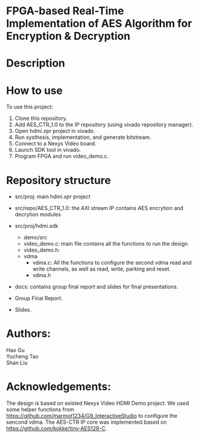 # FPGA-based Real-Time Implementation of AES Algorithm for Encryption & Decryption

# Description

# How to use
To use this project: <br />
 1. Clone this repository. <br />
 2. Add AES_CTR_1.0 to the IP repository (using vivado repository manager).<br />
 3. Open hdmi.xpr project in vivado. <br />
 4. Run systhesis, implementation, and generate bitstream. <br />
 5. Connect to a Nexys Video board. <br />
 6. Launch SDK tool in vivado. <br />
 7. Program FPGA and run video_demo.c. <br >

# Repository structure
* src/proj: main hdmi.xpr project
* src/repo/AES_CTR_1.0: the AXI stream IP contains AES encrytion and decrytion modules

* src/proj/hdmi.sdk
   * demo/src
    * video_demo.c: main file contains all the functions to run the design
    * video_demo.h:
   * vdma
      * vdma.c: All the functions to configure the second vdma read and write channels, as well as read, write, parking and reset.
      * vdma.h
* docs: contains group final report and slides for final presentations.
 * Group Final Report.
 * Slides.

# Authors:
 Hao Gu <br />
 Yucheng Tao <br />
 Shan Liu <br />

# Acknowledgements:
The design is based on existed Nexys Video HDMI Demo project. We used some helper functions from https://github.com/marmot1234/G9_InteractiveStudio to configure the sencond vdma. The AES-CTR IP core was implemented based on https://github.com/kokke/tiny-AES128-C. 
